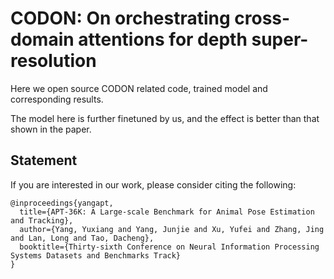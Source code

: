 # CODON: On orchestrating cross-domain attentions for depth super-resolution

Here we open source CODON related code, trained model and corresponding results.

The model here is further finetuned by us, and the effect is better than that shown in the paper.

## Statement

<p align="justify">If you are interested in our work, please consider citing the following:</p>

```
@inproceedings{yangapt,
  title={APT-36K: A Large-scale Benchmark for Animal Pose Estimation and Tracking},
  author={Yang, Yuxiang and Yang, Junjie and Xu, Yufei and Zhang, Jing and Lan, Long and Tao, Dacheng},
  booktitle={Thirty-sixth Conference on Neural Information Processing Systems Datasets and Benchmarks Track}
}
```
